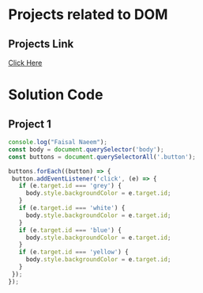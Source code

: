 # Projects related to DOM

## Projects Link
[Click Here](https://stackblitz.com/edit/dom-project-chaiaurcode?file=index.html)

# Solution Code 
## Project 1
 ```Javascript
console.log("Faisal Naeem");
const body = document.querySelector('body');
const buttons = document.querySelectorAll('.button');

buttons.forEach((button) => {
  button.addEventListener('click', (e) => {
    if (e.target.id === 'grey') {
      body.style.backgroundColor = e.target.id;
    }
    if (e.target.id === 'white') {
      body.style.backgroundColor = e.target.id;
    }
    if (e.target.id === 'blue') {
      body.style.backgroundColor = e.target.id;
    }
    if (e.target.id === 'yellow') {
      body.style.backgroundColor = e.target.id;
    }
  });
});

 ```